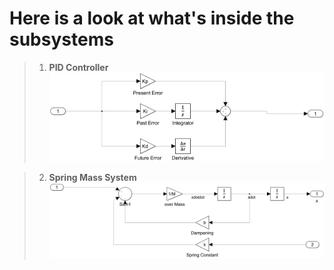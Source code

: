 # Here is a look at what's inside the subsystems
> 1.  __PID Controller__
![Screenshot](PIDController.png)



> 2.   __Spring Mass System__
![Screenshot](SpringMassSystem.png)
